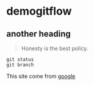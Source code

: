 # demogitflow
## another heading
> Honesty is the best policy.
```
git status
git branch
```
This site come from [google](www.google.com)
